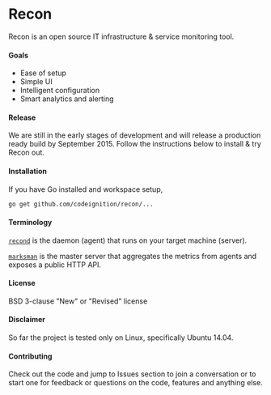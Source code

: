 # Recon
Recon is an open source IT infrastructure & service monitoring tool.

#### Goals
* Ease of setup
* Simple UI
* Intelligent configuration
* Smart analytics and alerting

#### Release

We are still in the early stages of development and will release a production ready build by September 2015. Follow the instructions below to install & try Recon out.

#### Installation

If you have Go installed and workspace setup,

```sh
go get github.com/codeignition/recon/...
```

#### Terminology

[`recond`](https://github.com/codeignition/recon/tree/master/cmd/recond) is the daemon (agent) that runs on your target machine (server).

[`marksman`](https://github.com/codeignition/marksman) is the master server that aggregates the metrics from agents and exposes a public HTTP API.

#### License

BSD 3-clause "New" or "Revised" license

#### Disclaimer

So far the project is tested only on Linux, specifically Ubuntu 14.04.

#### Contributing

Check out the code and jump to Issues section to join a conversation or to start one for feedback or questions on the code, features and anything else.
